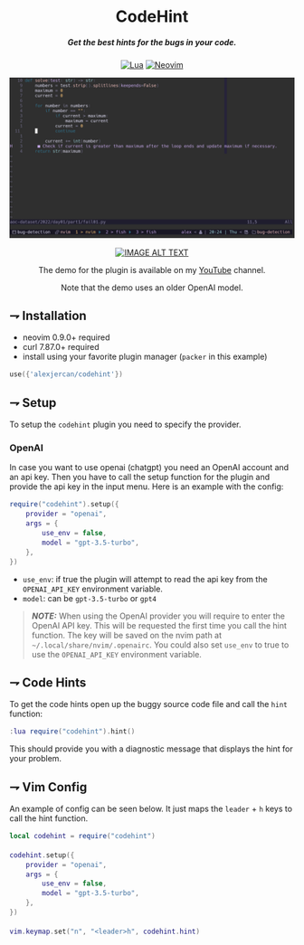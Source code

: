 <div align="center">

# CodeHint
##### Get the best hints for the bugs in your code.

[![Lua](https://img.shields.io/badge/Lua-blue.svg?style=for-the-badge&logo=lua)](http://www.lua.org)
[![Neovim](https://img.shields.io/badge/Neovim%200.9+-green.svg?style=for-the-badge&logo=neovim)](https://neovim.io)
</div>

![bugfix](./resources/example.png)

<div align="center">

[![IMAGE ALT TEXT](http://img.youtube.com/vi/0rjjgwFgHLU/0.jpg)](http://www.youtube.com/watch?v=0rjjgwFgHLU "AI Fixes Bugs")

The demo for the plugin is available on my [YouTube](https://www.youtube.com/channel/UCQfbjXwtGuJ-7hDMmAm1-rA) channel.

Note that the demo uses an older OpenAI model.

</div>

## ⇁ Installation
* neovim 0.9.0+ required
* curl 7.87.0+ required
* install using your favorite plugin manager (`packer` in this example)

```lua
use({'alexjercan/codehint'})
```

## ⇁ Setup

To setup the `codehint` plugin you need to specify the provider.

### OpenAI

In case you want to use openai (chatgpt) you need an OpenAI account
and an api key. Then you have to call the setup function for the plugin and
provide the api key in the input menu. Here is an example with the config:

```lua
require("codehint").setup({
    provider = "openai",
    args = {
        use_env = false,
        model = "gpt-3.5-turbo",
    },
})
```

- `use_env`: if true the plugin will attempt to read the api key from the
  `OPENAI_API_KEY` environment variable.
- `model`: can be `gpt-3.5-turbo` or `gpt4`

> **_NOTE:_** When using the OpenAI provider you will require to enter the
OpenAI API key. This will be requested the first time you call the hint
function. The key will be saved on the nvim path at
`~/.local/share/nvim/.openairc`. You could also set `use_env` to true to use
the `OPENAI_API_KEY` environment variable.

## ⇁ Code Hints

To get the code hints open up the buggy source code file and call the `hint`
function:

```lua
:lua require("codehint").hint()
```

This should provide you with a diagnostic message that displays the hint for
your problem.

## ⇁ Vim Config

An example of config can be seen below. It just maps the `leader` + `h` keys to
call the hint function.

```lua
local codehint = require("codehint")

codehint.setup({
    provider = "openai",
    args = {
        use_env = false,
        model = "gpt-3.5-turbo",
    },
})

vim.keymap.set("n", "<leader>h", codehint.hint)
```
